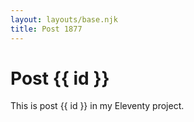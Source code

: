 ```yaml
---
layout: layouts/base.njk
title: Post 1877
---
```


# Post {{ id }}

This is post {{ id }} in my Eleventy project.
